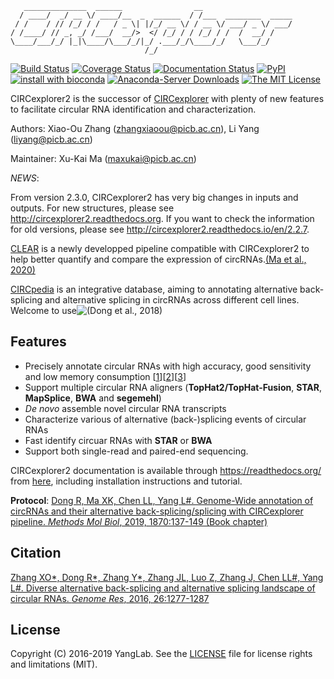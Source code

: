 ```
   ______________  ______                __
  / ____/  _/ __ \/ ____/__  _  ______  / /___  ________  _____
 / /    / // /_/ / /   / _ \| |/_/ __ \/ / __ \/ ___/ _ \/ ___/
/ /____/ // _, _/ /___/  __/>  </ /_/ / / /_/ / /  /  __/ /
\____/___/_/ |_|\____/\___/_/|_/ .___/_/\____/_/   \___/_/
                              /_/
```

[![Build Status](https://travis-ci.org/YangLab/CIRCexplorer2.svg?branch=master)](https://travis-ci.org/YangLab/CIRCexplorer2)
[![Coverage Status](https://coveralls.io/repos/github/YangLab/CIRCexplorer2/badge.svg?branch=master)](https://coveralls.io/github/YangLab/CIRCexplorer2?branch=master)
[![Documentation Status](https://readthedocs.org/projects/circexplorer2/badge/?version=latest)](http://circexplorer2.readthedocs.org/en/latest/?badge=latest)
[![PyPI](https://img.shields.io/pypi/v/circexplorer2.svg)](https://pypi.python.org/pypi/CIRCexplorer2)
[![install with bioconda](https://img.shields.io/badge/install%20with-bioconda-brightgreen.svg)](http://bioconda.github.io/recipes/circexplorer2/README.html)
[![Anaconda-Server Downloads](https://anaconda.org/bioconda/circexplorer2/badges/downloads.svg)](https://anaconda.org/bioconda/circexplorer2)
[![The MIT License](https://img.shields.io/badge/license-MIT-orange.svg)](https://github.com/YangLab/CIRCexplorer2/blob/master/LICENSE.txt)

CIRCexplorer2 is the successor of [CIRCexplorer](http://yanglab.github.io/CIRCexplorer/) with plenty of new features to facilitate circular RNA identification and characterization.

Authors: Xiao-Ou Zhang (zhangxiaoou@picb.ac.cn), Li Yang (liyang@picb.ac.cn)

Maintainer: Xu-Kai Ma (maxukai@picb.ac.cn)

*NEWS*: 

From version 2.3.0, CIRCexplorer2 has very big changes in inputs and outputs.  For new structures, please see http://circexplorer2.readthedocs.org. If you want to check the information for old versions, please see http://circexplorer2.readthedocs.io/en/2.2.7.

[CLEAR](https://github.com/YangLab/CLEAR) is a newly developped pipeline compatible with CIRCexplorer2 to help better quantify and compare the expression of circRNAs.[(Ma et al., 2020)](https://www.sciencedirect.com/science/article/pii/S1672022919301664)

[CIRCpedia](http://www.picb.ac.cn/rnomics/circpedia) is an integrative database, aiming to annotating alternative back-splicing and alternative splicing in circRNAs across different cell lines. Welcome to use![(Dong et al., 2018)](https://www.sciencedirect.com/science/article/pii/S1672022918302596)

## Features

* Precisely annotate circular RNAs with high accuracy, good sensitivity and low memory consumption [[1](http://nar.oxfordjournals.org/content/44/6/e58.abstract)][[2](http://journals.plos.org/ploscompbiol/article?id=10.1371/journal.pcbi.1005420)][[3](https://www.frontiersin.org/articles/10.3389/fcell.2018.00020/full)]
* Support multiple circular RNA aligners (**TopHat2/TopHat-Fusion**, **STAR**, **MapSplice**, **BWA** and **segemehl**)
* *De novo* assemble novel circular RNA transcripts
* Characterize various of alternative (back-)splicing events of circular RNAs
* Fast identify circuar RNAs with **STAR** or **BWA**
* Support both single-read and paired-end sequencing.

CIRCexplorer2 documentation is available through https://readthedocs.org/ from [here](http://CIRCexplorer2.readthedocs.org), including installation instructions and tutorial.

**Protocol**: [Dong R, Ma XK, Chen LL, Yang L#. Genome-Wide annotation of circRNAs and their alternative back-splicing/splicing with CIRCexplorer pipeline. *Methods Mol Biol*, 2019, 1870:137-149 (Book chapter)](https://link.springer.com/protocol/10.1007/978-1-4939-8808-2_10)

## Citation

[Zhang XO\*, Dong R\*, Zhang Y\*, Zhang JL, Luo Z, Zhang J, Chen LL#, Yang L#. Diverse alternative back-splicing and alternative splicing landscape of circular RNAs. *Genome Res*, 2016, 26:1277-1287](http://genome.cshlp.org/content/26/9/1277.abstract)

## License

Copyright (C) 2016-2019 YangLab.  See the [LICENSE](https://github.com/YangLab/CIRCexplorer2/blob/master/LICENSE.txt)
file for license rights and limitations (MIT).
